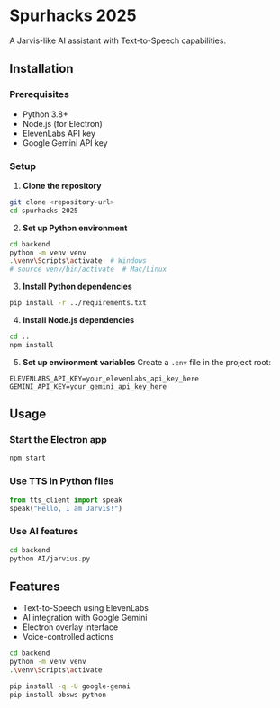# Spurhacks 2025

A Jarvis-like AI assistant with Text-to-Speech capabilities.

## Installation

### Prerequisites
- Python 3.8+
- Node.js (for Electron)
- ElevenLabs API key
- Google Gemini API key

### Setup

1. **Clone the repository**
```bash
git clone <repository-url>
cd spurhacks-2025
```

2. **Set up Python environment**
```bash
cd backend
python -m venv venv
.\venv\Scripts\activate  # Windows
# source venv/bin/activate  # Mac/Linux
```

3. **Install Python dependencies**
```bash
pip install -r ../requirements.txt
```

4. **Install Node.js dependencies**
```bash
cd ..
npm install
```

5. **Set up environment variables**
Create a `.env` file in the project root:
```env
ELEVENLABS_API_KEY=your_elevenlabs_api_key_here
GEMINI_API_KEY=your_gemini_api_key_here
```

## Usage

### Start the Electron app
```bash
npm start
```

### Use TTS in Python files
```python
from tts_client import speak
speak("Hello, I am Jarvis!")
```

### Use AI features
```bash
cd backend
python AI/jarvius.py
```

## Features
- Text-to-Speech using ElevenLabs
- AI integration with Google Gemini
- Electron overlay interface
- Voice-controlled actions

```bash
cd backend
python -m venv venv 
.\venv\Scripts\activate

pip install -q -U google-genai
pip install obsws-python

```